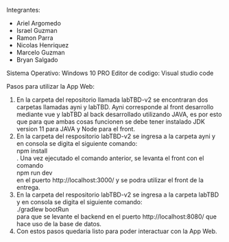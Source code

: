 Integrantes:
- Ariel Argomedo 
- Israel Guzman
- Ramon Parra
- Nicolas Henriquez
- Marcelo Guzman
- Bryan Salgado

Sistema Operativo: Windows 10 PRO
Editor de codigo: Visual studio code

Pasos para utilizar la App Web:
<ol>
  <li>En la carpeta del repositorio llamada labTBD-v2 se encontraran dos carpetas llamadas ayni y labTBD. Ayni corresponde al front desarrollo mediante vue y labTBD al back desarrollado utilizando JAVA, es por esto que para que ambas cosas funcionen se debe tener instalado JDK version 11 para JAVA y Node para el front.</li>
  <li>En la carpeta del respositorio labTBD-v2 se ingresa a la carpeta ayni y en consola se digita el siguiente comando: <br>npm install</br>. Una vez ejecutado el comando anterior, se levanta el front con el comando <br>npm run dev</br></li>
en el puerto http://localhost:3000/ y se podra utilizar el front de la entrega.
  <li>En la carpeta del respositorio labTBD-v2 se ingresa a la carpeta labTBD y en consola se digita el siguiente comando: <br>./gradlew bootRun</br> para que se levante el backend en el puerto http://localhost:8080/ que hace uso de la base de datos.</li>
  <li>Con estos pasos quedaria listo para poder interactuar con la App Web.</li>
  
</ol>
